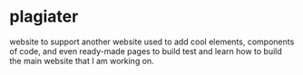 # plagiater
website to support another website
used to add cool elements, components of code, and even ready-made pages to build test and learn how to build the main website that I am working on.
